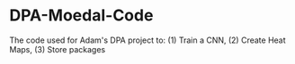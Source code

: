 # DPA-Moedal-Code
The code used for Adam's DPA project to: (1) Train a CNN, (2) Create Heat Maps, (3) Store packages
